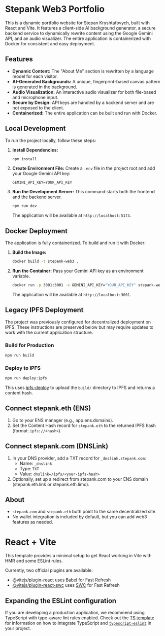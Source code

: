 # Stepank Web3 Portfolio

This is a dynamic portfolio website for Stepan Kryshtafovych, built with React and Vite. It features a client-side AI background generator, a secure backend service to dynamically rewrite content using the Google Gemini API, and an audio visualizer. The entire application is containerized with Docker for consistent and easy deployment.

## Features
- **Dynamic Content:** The "About Me" section is rewritten by a language model for each visitor.
- **AI-Generated Backgrounds:** A unique, fingerprint-based canvas pattern is generated in the background.
- **Audio Visualization:** An interactive audio visualizer for both file-based and microphone input.
- **Secure by Design:** API keys are handled by a backend server and are not exposed to the client.
- **Containerized:** The entire application can be built and run with Docker.

## Local Development

To run the project locally, follow these steps:

1.  **Install Dependencies:**
    ```bash
    npm install
    ```

2.  **Create Environment File:**
    Create a `.env` file in the project root and add your Google Gemini API key:
    ```
    GEMINI_API_KEY=YOUR_API_KEY
    ```

3.  **Run the Development Server:**
    This command starts both the frontend and the backend server.
    ```bash
    npm run dev
    ```
    The application will be available at `http://localhost:5173`.

## Docker Deployment

The application is fully containerized. To build and run it with Docker:

1.  **Build the Image:**
    ```bash
    docker build -t stepank-web3 .
    ```

2.  **Run the Container:**
    Pass your Gemini API key as an environment variable.
    ```bash
    docker run -p 3001:3001 -e GEMINI_API_KEY="YOUR_API_KEY" stepank-web3
    ```
    The application will be available at `http://localhost:3001`.

## Legacy IPFS Deployment
The project was previously configured for decentralized deployment on IPFS. These instructions are preserved below but may require updates to work with the current application structure.

### Build for Production
```bash
npm run build
```

### Deploy to IPFS
```bash
npm run deploy:ipfs
```
This uses [ipfs-deploy](https://github.com/ipfs-shipyard/ipfs-deploy) to upload the `build/` directory to IPFS and returns a content hash.

## Connect stepank.eth (ENS)
1. Go to your ENS manager (e.g., app.ens.domains).
2. Set the Content Hash record for `stepank.eth` to the returned IPFS hash (format: `ipfs://<hash>`).

## Connect stepank.com (DNSLink)
1. In your DNS provider, add a TXT record for `_dnslink.stepank.com`:
   - Name: `_dnslink`
   - Type: `TXT`
   - Value: `dnslink=/ipfs/<your-ipfs-hash>`
2. Optionally, set up a redirect from stepank.com to your ENS domain (stepank.eth.link or stepank.eth.limo).

## About
- `stepank.com` and `stepank.eth` both point to the same decentralized site.
- No wallet integration is included by default, but you can add web3 features as needed.

# React + Vite

This template provides a minimal setup to get React working in Vite with HMR and some ESLint rules.

Currently, two official plugins are available:

- [@vitejs/plugin-react](https://github.com/vitejs/vite-plugin-react/blob/main/packages/plugin-react) uses [Babel](https://babeljs.io/) for Fast Refresh
- [@vitejs/plugin-react-swc](https://github.com/vitejs/vite-plugin-react/blob/main/packages/plugin-react-swc) uses [SWC](https://swc.rs/) for Fast Refresh

## Expanding the ESLint configuration

If you are developing a production application, we recommend using TypeScript with type-aware lint rules enabled. Check out the [TS template](https://github.com/vitejs/vite/tree/main/packages/create-vite/template-react-ts) for information on how to integrate TypeScript and [`typescript-eslint`](https://typescript-eslint.io) in your project.
